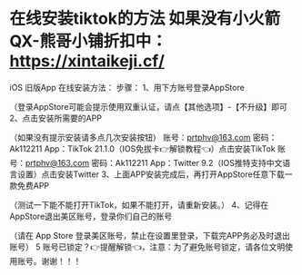 # 在线安装tiktok的方法       如果没有小火箭QX-熊哥小铺折扣中：https://xintaikeji.cf/


iOS 旧版App 在线安装方法：
步骤：
1、用下方账号登录AppStore

（登录AppStore可能会提示使用双重认证，请点【其他选项】-【不升级】即可
2、点击安装所需要的APP

（如果没有提示安装请多点几次安装按钮）
账号：prtphv@163.com
密码：Ak112211
App：TikTok 21.1.0（IOS免拔卡👉解锁教程👈）点击安装TikTok
账号：prtphv@163.com
密码：Ak112211
App：Twitter 9.2（IOS推特支持中文语言设置）点击安装Twitter
3、上面APP安装完成后，再打开AppStore任意下载一款免费APP

（测试一下能不能打开TikTok，如果不能打开，请重新安装。）
4、记得在AppStore退出美区账号，登录你们自己的账号

（请在 App Store 登录美区账号，禁止在设置里登录，下载完APP务必及时退出账号）
5 账号已锁定？👉提醒解锁👈，注意：为了避免账号锁定，请各位文明使用账号。谢谢！！！


